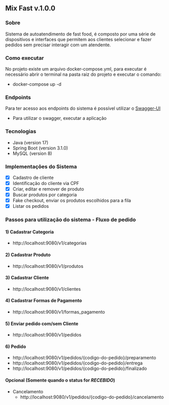 ## Mix Fast v.1.0.0

### Sobre

Sistema de autoatendimento de fast food, é composto por uma série de dispositivos e interfaces que permitem aos clientes
selecionar e fazer pedidos sem precisar interagir com um atendente.

### Como executar

No projeto existe um arquivo docker-compose.yml, para executar é necessário abrir o terminal na
pasta raiz do projeto e executar o comando:
- docker-compose up -d

### Endpoints

Para ter acesso aos endpoints do sistema é possível utilizar o
[Swagger-UI](http://localhost:9080/swagger-ui/index.html) 
- Para utilizar o swagger, executar a aplicação

### Tecnologias

- Java (version 17)
- Spring Boot (version 3.1.0)
- MySQL (version 8)

### Implementações do Sistema
- [X] Cadastro de cliente
- [X] Identificação do cliente via CPF
- [X] Criar, editar e remover de produto
- [X] Buscar produtos por categoria
- [X] Fake checkout, enviar os produtos escolhidos para a fila
- [X] Listar os pedidos

### Passos para utilização do sistema - Fluxo de pedido

#### 1) Cadastrar Categoria
- http://localhost:9080/v1/categorias

#### 2) Cadastrar Produto
- http://localhost:9080/v1/produtos

#### 3) Cadastrar Cliente
- http://localhost:9080/v1/clientes

#### 4) Cadastrar Formas de Pagamento
- http://localhost:9080/v1/formas_pagamento

#### 5) Enviar pedido com/sem Cliente
- http://localhost:9080/v1/pedidos

#### 6) Pedido
- http://localhost:9080/v1/pedidos/{codigo-do-pedido}/preparamento
- http://localhost:9080/v1/pedidos/{codigo-do-pedido}/entrega
- http://localhost:9080/v1/pedidos/{codigo-do-pedido}/finalizado

#### Opcional (Somente quando o status for *RECEBIDO*)
* Cancelamento
  - http://localhost:9080/v1/pedidos/{codigo-do-pedido}/cancelamento



